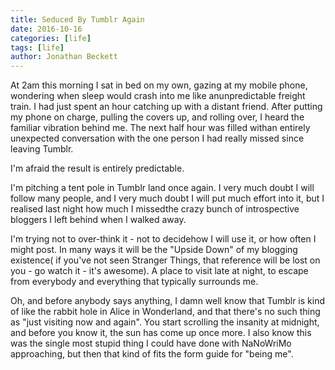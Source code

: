 ```yaml
---
title: Seduced By Tumblr Again
date: 2016-10-16
categories: [life]
tags: [life]
author: Jonathan Beckett
---
```


At 2am this morning I sat in bed on my own, gazing at my mobile phone, wondering when sleep would crash into me like anunpredictable freight train. I had just spent an hour catching up with a distant friend. After putting my phone on charge, pulling the covers up, and rolling over, I heard the familiar vibration behind me. The next half hour was filled withan entirely unexpected conversation with the one person I had really missed since leaving Tumblr.

I'm afraid the result is entirely predictable.

I'm pitching a tent pole in Tumblr land once again. I very much doubt I will follow many people, and I very much doubt I will put much effort into it, but I realised last night how much I missedthe crazy bunch of introspective bloggers I left behind when I walked away.

I'm trying not to over-think it - not to decidehow I will use it, or how often I might post. In many ways it will be the "Upside Down" of my blogging existence( if you've not seen Stranger Things, that reference will be lost on you - go watch it - it's awesome). A place to visit late at night, to escape from everybody and everything that typically surrounds me.

Oh, and before anybody says anything, I damn well know that Tumblr is kind of like the rabbit hole in Alice in Wonderland, and that there's no such thing as "just visiting now and again". You start scrolling the insanity at midnight, and before you know it, the sun has come up once more. I also know this was the single most stupid thing I could have done with NaNoWriMo approaching, but then that kind of fits the form guide for "being me".